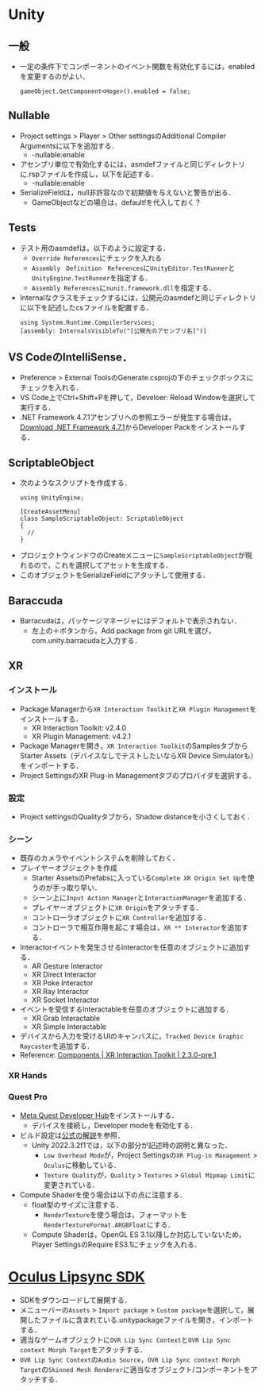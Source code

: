 # Unity

## 一般
- 一定の条件下でコンポーネントのイベント関数を有効化するには，enabledを変更するのがよい．
  ```cshirp
  gameObject.GetComponent<Hoge>().enabled = false;
  ```

## Nullable
- Project settings > Player > Other settingsのAdditional Compiler Argumentsに以下を追加する．
    - -nullable:enable
- アセンブリ単位で有効化するには，asmdefファイルと同じディレクトリに.rspファイルを作成し，以下を記述する．
    - -nullable:enable
- SerializeFieldは，null非許容なので初期値を与えないと警告が出る．
    - GameObjectなどの場合は，default!を代入しておく？
 
## Tests
- テスト用のasmdefは，以下のように設定する．
  - `Override References`にチェックを入れる
  - `Assembly　Definition　References`に`UnityEditor.TestRunner`と`UnityEngine.TestRunner`を指定する．
  - `Assembly References`に`nunit.framework.dll`を指定する．
- Internalなクラスをチェックするには，公開元のasmdefと同じディレクトリに以下を記述したcsファイルを配置する．
  ```cshirp
  using System.Runtime.CompilerServices;
  [assembly: InternalsVisibleTo("[公開先のアセンブリ名]")]
  ```

## VS CodeのIntelliSense．
- Preference > External ToolsのGenerate.csprojの下のチェックボックスにチェックを入れる．
- VS Code上でCtrl+Shift+Pを押して，Develoer: Reload Windowを選択して実行する．
- .NET Framework 4.7.1アセンブリへの参照エラーが発生する場合は，[Download .NET Framework 4.7.1](https://dotnet.microsoft.com/en-us/download/dotnet-framework/net471)からDeveloper Packをインストールする．

## ScriptableObject
- 次のようなスクリプトを作成する．
  ```cshirp
  using UnityEngine;

  [CreateAssetMenu]
  class SampleScriptableObject: ScriptableObject
  {
    //
  }
  ```
- プロジェクトウィンドウのCreateメニューに`SampleScriptableObject`が現れるので，これを選択してアセットを生成する．
- このオブジェクトをSerializeFieldにアタッチして使用する．

## Baraccuda
- Barracudaは，パッケージマネージャにはデフォルトで表示されない．
    - 左上の＋ボタンから，Add package from git URLを選び，com.unity.barracudaと入力する．

## XR

### インストール
- Package Managerから`XR Interaction Toolkit`と`XR Plugin Management`をインストールする．
    - XR Interaction Toolkit: v2.4.0
    - XR Plugin Management: v4.2.1
- Package Managerを開き，`XR Interaction Toolkit`のSamplesタブからStarter Assets（デバイスなしでテストしたいならXR Device Simulatorも）をインポートする．
- Project SettingsのXR Plug-in Managementタブのプロバイダを選択する．

### 設定
- Project settingsのQualityタブから，Shadow distanceを小さくしておく．

### シーン
- 既存のカメラやイベントシステムを削除しておく．
- プレイヤーオブジェクトを作成
    - Starter AssetsのPrefabsに入っている`Complete XR Origin Set Up`を使うのが手っ取り早い．
    - シーン上に`Input Action Manager`と`InteractionManager`を追加する．
    - プレイヤーオブジェクトに`XR Origin`をアタッチする．
    - コントローラオブジェクトに`XR Controller`を追加する．
    - コントローラで相互作用を起こす場合は，`XR ** Interactor`を追加する．
- Interactorイベントを発生させるInteractorを任意のオブジェクトに追加する．
    - AR Gesture Interactor
    - XR Direct Interactor
    - XR Poke Interactor
    - XR Ray Interactor
    - XR Socket Interactor
- イベントを受信するInteractableを任意のオブジェクトに追加する．
    - XR Grab Interactable
    - XR Simple Interactable
- デバイスから入力を受けるUIのキャンバスに，`Tracked Device Graphic Raycaster`を追加する．
- Reference: [Components | XR Interaction Toolkit | 2.3.0-pre.1 ](https://docs.unity.cn/Packages/com.unity.xr.interaction.toolkit@2.3/manual/components.html)

### XR Hands

### Quest Pro
- [Meta Quest Developer Hub](https://developer.oculus.com/documentation/unity/ts-odh/)をインストールする．
    - デバイスを接続し，Developer modeを有効化する．
- ビルド設定は[公式の解説](https://developer.oculus.com/documentation/unity/unity-conf-settings/)を参照．
    - Unity 2022.3.2f1では，以下の部分が記述時の説明と異なった．
        - `Low Overhead Mode`が，Project Settingsの`XR Plug-in Management` > `Oculus`に移動している．
        - `Texture Quality`が，`Quality` > `Textures` > `Global Mipmap Limit`に変更されている．
- Compute Shaderを使う場合は以下の点に注意する．
    - float型のサイズに注意する．
        - `RenderTexture`を使う場合は，フォーマットを`RenderTextureFormat.ARGBFloat`にする．
    - Compute Shaderは，OpenGL ES 3.1以降しか対応していないため，Player SettingsのRequire ES3.1にチェックを入れる．

# [Oculus Lipsync SDK](https://developer.oculus.com/downloads/package/oculus-lipsync-unity)
- SDKをダウンロードして展開する．
- メニューバーの`Assets` > `Import package` > `Custom package`を選択して，展開したファイルに含まれている.unitypackageファイルを開き，インポートする．
- 適当なゲームオブジェクトに`OVR Lip Sync Context`と`OVR Lip Sync context Morph Target`をアタッチする．
- `OVR Lip Sync Context`の`Audio Source`，`OVR Lip Sync context Morph Target`の`Skinned Mesh Renderer`に適当なオブジェクト/コンポーネントをアタッチする．

